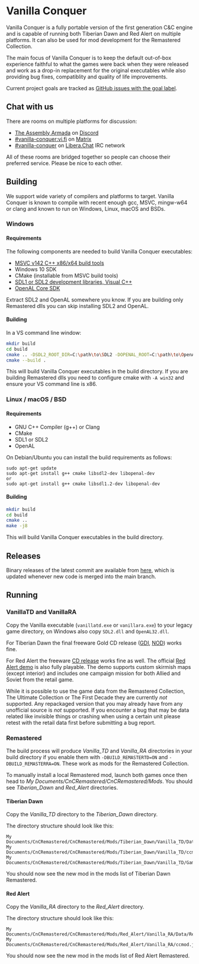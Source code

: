 # Vanilla Conquer
Vanilla Conquer is a fully portable version of the first generation C&C engine and is capable of running both Tiberian Dawn and Red Alert on multiple platforms. It can also be used for mod development for the Remastered Collection.

The main focus of Vanilla Conquer is to keep the default out-of-box experience faithful to what the games were back when they were released and work as a drop-in replacement for the original executables while also providing bug fixes, compatiblity and quality of life improvements.

Current project goals are tracked as [GitHub issues with the goal label](https://github.com/Vanilla-Conquer/Vanilla-Conquer/issues?q=is%3Aissue+is%3Aopen+label%3Agoal).

## Chat with us

There are rooms on multiple platforms for discussion:

- [The Assembly Armada](https://discord.gg/UnWK2Tw) on [Discord](https://discord.gg)
- [#vanilla-conquer:vi.fi](https://matrix.to/#/#vanilla-conquer:vi.fi) on [Matrix](https://matrix.org)
- [#vanilla-conquer](https://web.libera.chat/?channel=#vanilla-conquer) on [Libera.Chat](https://libera.chat]) IRC network

All of these rooms are bridged together so people can choose their preferred service. Please be nice to each other.

## Building

We support wide variety of compilers and platforms to target. Vanilla Conquer is known to compile with recent enough gcc, MSVC, mingw-w64 or clang and known to run on Windows, Linux, macOS and BSDs.

### Windows

#### Requirements

The following components are needed to build Vanilla Conquer executables:

 - [MSVC v142 C++ x86/x64 build tools](https://visualstudio.microsoft.com/visual-cpp-build-tools/)
 - Windows 10 SDK
 - CMake (installable from MSVC build tools)
 - [SDL1 or SDL2 development libraries, Visual C++](https://libsdl.org/download-2.0.php)
 - [OpenAL Core SDK](https://www.openal.org/downloads/)

Extract SDL2 and OpenAL somewhere you know. If you are building only Remastered dlls you can skip installing SDL2 and OpenAL.

#### Building

In a VS command line window:

```sh
mkdir build
cd build
cmake .. -DSDL2_ROOT_DIR=C:\path\to\SDL2 -DOPENAL_ROOT=C:\path\to\OpenAL
cmake --build .
```

This will build Vanilla Conquer executables in the build directory. If you are building Remastered dlls you need to configure cmake with `-A win32` and ensure your VS command line is x86.

### Linux / macOS / BSD

#### Requirements

- GNU C++ Compiler (g++) or Clang
- CMake
- SDL1 or SDL2
- OpenAL

On Debian/Ubuntu you can install the build requirements as follows:

```
sudo apt-get update
sudo apt-get install g++ cmake libsdl2-dev libopenal-dev
or
sudo apt-get install g++ cmake libsdl1.2-dev libopenal-dev
```

#### Building

```sh
mkdir build
cd build
cmake ..
make -j8
```

This will build Vanilla Conquer executables in the build directory.

## Releases

Binary releases of the latest commit are available from [here](https://github.com/TheAssemblyArmada/Vanilla-Conquer/releases/tag/latest), which is updated whenever new code is merged into the main branch.

## Running

### VanillaTD and VanillaRA

Copy the Vanilla executable (`vanillatd.exe` or `vanillara.exe`) to your legacy game directory, on Windows also copy `SDL2.dll` and `OpenAL32.dll`.

For Tiberian Dawn the final freeware Gold CD release ([GDI](https://www.moddb.com/games/cc-gold/downloads/command-conquer-gold-free-game-gdi-iso), [NOD](https://www.moddb.com/games/cc-gold/downloads/command-conquer-gold-free-game-nod-iso)) works fine.

For Red Alert the freeware [CD release](https://web.archive.org/web/20080901183216/http://www.ea.com/redalert/news-detail.jsp?id=62) works fine as well.
The official [Red Alert demo](https://www.moddb.com/games/cc-red-alert/downloads/command-conquer-red-alert-demo) is also fully playable.
The demo supports custom skirmish maps (except interior) and includes one campaign mission for both Allied and Soviet from the retail game.

While it is possible to use the game data from the Remastered Collection, The Ultimate Collection or The First Decade they are currently _not_ supported.
Any repackaged version that you may already have from any unofficial source is _not_ supported.
If you encounter a bug that may be data related like invisible things or crashing when using a certain unit please retest with the retail data first before submitting a bug report.

### Remastered

The build process will produce _Vanilla_TD_ and _Vanilla_RA_ directories in your build directory if you enable them with `-DBUILD_REMASTERTD=ON` and `-DBUILD_REMASTERRA=ON`.
These work as mods for the Remastered Collection.

To manually install a local Remastered mod, launch both games once then head to _My Documents/CnCRemastered/CnCRemastered/Mods_.
You should see _Tiberian\_Dawn_ and _Red\_Alert_ directories.

#### Tiberian Dawn

Copy the _Vanilla_TD_ directory to the _Tiberian\_Dawn_ directory.

The directory structure should look like this:

    My Documents/CnCRemastered/CnCRemastered/Mods/Tiberian_Dawn/Vanilla_TD/Data/TiberianDawn.dll
    My Documents/CnCRemastered/CnCRemastered/Mods/Tiberian_Dawn/Vanilla_TD/ccmod.json
    My Documents/CnCRemastered/CnCRemastered/Mods/Tiberian_Dawn/Vanilla_TD/GameConstants_Mod.xml

You should now see the new mod in the mods list of Tiberian Dawn Remastered.

#### Red Alert

Copy the _Vanilla_RA_ directory to the _Red\_Alert_ directory.

The directory structure should look like this:

    My Documents/CnCRemastered/CnCRemastered/Mods/Red_Alert/Vanilla_RA/Data/RedAlert.dll
    My Documents/CnCRemastered/CnCRemastered/Mods/Red_Alert/Vanilla_RA/ccmod.json

You should now see the new mod in the mods list of Red Alert Remastered.
